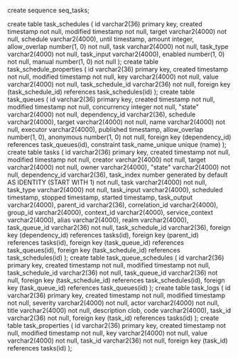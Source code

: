 create sequence seq_tasks;

create table task_schedules (
	id varchar2(36) primary key,
	created timestamp not null,
	modified timestamp not null,
	target varchar2(4000) not null,
	schedule varchar2(4000),
	until timestamp,
	amount integer,
	allow_overlap number(1, 0) not null,
	task varchar2(4000) not null,
	task_type varchar2(4000) not null,
	task_input varchar2(4000),
	enabled number(1, 0) not null,
	manual number(1, 0) not null
);
create table task_schedule_properties (
	id varchar2(36) primary key,
	created timestamp not null,
	modified timestamp not null,
	key varchar2(4000) not null,
	value varchar2(4000) not null,
	task_schedule_id varchar2(36) not null,
	foreign key (task_schedule_id) references task_schedules(id)
);
create table task_queues (
	id varchar2(36) primary key,
	created timestamp not null,
	modified timestamp not null,
	concurrency integer not null,
	"state" varchar2(4000) not null,
	dependency_id varchar2(36),
	schedule varchar2(4000),
	target varchar2(4000) not null,
	name varchar2(4000) not null,
	executor varchar2(4000),
	published timestamp,
	allow_overlap number(1, 0),
	anonymous number(1, 0) not null,
	foreign key (dependency_id) references task_queues(id),
	constraint task_name_unique unique (name)
);
create table tasks (
	id varchar2(36) primary key,
	created timestamp not null,
	modified timestamp not null,
	creator varchar2(4000) not null,
	target varchar2(4000) not null,
	owner varchar2(4000),
	"state" varchar2(4000) not null,
	dependency_id varchar2(36),
	task_index number generated by default AS IDENTITY (START WITH 1) not null,
	task varchar2(4000) not null,
	task_type varchar2(4000) not null,
	task_input varchar2(4000),
	scheduled timestamp,
	stopped timestamp,
	started timestamp,
	task_output varchar2(4000),
	parent_id varchar2(36),
	correlation_id varchar2(4000), 
	group_id varchar2(4000),
	context_id varchar2(4000),
	service_context varchar2(4000),
	alias varchar2(4000),
	realm varchar2(4000),
	task_queue_id varchar2(36) not null,
	task_schedule_id varchar2(36),
	foreign key (dependency_id) references tasks(id),
	foreign key (parent_id) references tasks(id),
	foreign key (task_queue_id) references task_queues(id),
	foreign key (task_schedule_id) references task_schedules(id)
); 
create table task_queue_schedules (
	id varchar2(36) primary key,
	created timestamp not null,
	modified timestamp not null,
	task_schedule_id varchar2(36) not null,
	task_queue_id varchar2(36) not null,
	foreign key (task_schedule_id) references task_schedules(id),
	foreign key (task_queue_id) references task_queues(id)
);
create table task_logs (
	id varchar2(36) primary key,
	created timestamp not null,
	modified timestamp not null,
	severity varchar2(4000) not null,
	actor varchar2(4000) not null,
	title varchar2(4000) not null,
	description clob,
	code varchar2(4000),
	task_id varchar2(36) not null,
	foreign key (task_id) references tasks(id)
);
create table task_properties (
	id varchar2(36) primary key,
	created timestamp not null,
	modified timestamp not null,
	key varchar2(4000) not null,
	value varchar2(4000) not null,
	task_id varchar2(36) not null,
	foreign key (task_id) references tasks(id)
);
